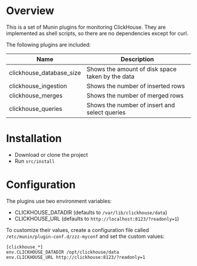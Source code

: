 Overview
========

This is a set of Munin plugins for monitoring ClickHouse. They are implemented as shell scripts, so there are no dependencies except for curl.

The following plugins are included:

|Name|Description|
|----|-----------|
|clickhouse_database_size|Shows the amount of disk space taken by the data|
|clickhouse_ingestion|Shows the number of inserted rows|
|clickhouse_merges|Shows the number of merged rows|
|clickhouse_queries|Shows the number of insert and select queries|

Installation
============

- Download or clone the project
- Run `src/install`

Configuration
=============

The plugins use two environment variables:

- CLICKHOUSE_DATADIR (defaults to `/var/lib/clickhouse/data`)
- CLICKHOUSE_URL (defaults to `http://localhost:8123/?readonly=1`)

To customize their values, create a configuration file called `/etc/munin/plugin-conf.d/zzz-myconf` and set the custom values:

    [clickhouse_*]
    env.CLICKHOUSE_DATADIR /opt/clickhouse/data
    env.CLICKHOUSE_URL http://clickhouse:8123/?readonly=1
